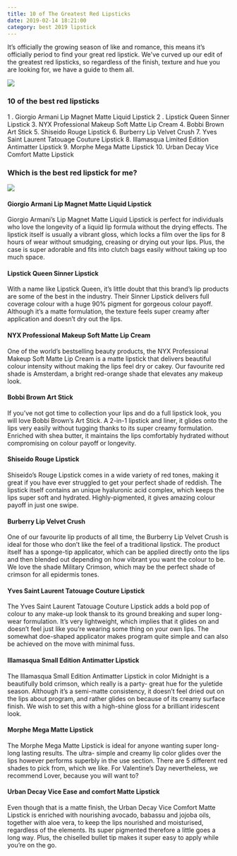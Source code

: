 ```yaml
---
title: 10 of The Greatest Red Lipsticks
date: 2019-02-14 18:21:00
category: best 2019 lipstick
---
```


It’s officially the growing season of like and romance, this means it’s officially period to find your great red lipstick. We've curved up our edit of the greatest red lipsticks, so regardless of the finish, texture and hue you are looking for, we have a guide to them all.

![](/img/4.jpg)

### 10 of the best red lipsticks

1 . Giorgio Armani Lip Magnet Matte Liquid Lipstick
2 . Lipstick Queen Sinner Lipstick
3. NYX Professional Makeup Soft Matte Lip Cream
4. Bobbi Brown Art Stick
5. Shiseido Rouge Lipstick
6. Burberry Lip Velvet Crush
7. Yves Saint Laurent Tatouage Couture Lipstick
8. Illamasqua Limited Edition Antimatter Lipstick
9. Morphe Mega Matte Lipstick
10. Urban Decay Vice Comfort Matte Lipstick

<!-- more -->

### Which is the best red lipstick for me?

![](/img/5.jpg)

#### Giorgio Armani Lip Magnet Matte Liquid Lipstick

Giorgio Armani’s Lip Magnet Matte Liquid Lipstick is perfect for individuals who love the longevity of a liquid lip formula without the drying effects. The lipstick itself is usually a vibrant gloss, which locks a film over the lips for 8 hours of wear without smudging, creasing or drying out your lips. Plus, the case is super adorable and fits into clutch bags easily without taking up too much space.

#### Lipstick Queen Sinner Lipstick

With a name like Lipstick Queen, it’s little doubt that this brand’s lip products are some of the best in the industry. Their Sinner Lipstick delivers full coverage colour with a huge 90% pigment for gorgeous colour payoff. Although it’s a matte formulation, the texture feels super creamy after application and doesn’t dry out the lips.

#### NYX Professional Makeup Soft Matte Lip Cream

One of the world’s bestselling beauty products, the NYX Professional Makeup Soft Matte Lip Cream is a matte lipstick that delivers beautiful colour intensity without making the lips feel dry or cakey. Our favourite red shade is Amsterdam, a bright red-orange shade that elevates any makeup look.

#### Bobbi Brown Art Stick

If you’ve not got time to collection your lips and do a full lipstick look, you will love Bobbi Brown’s Art Stick. A 2-in-1 lipstick and liner, it glides onto the lips very easily without tugging thanks to its super creamy formulation. Enriched with shea butter, it maintains the lips comfortably hydrated without compromising on colour payoff or longevity.

#### Shiseido Rouge Lipstick

Shiseido’s Rouge Lipstick comes in a wide variety of red tones, making it great if you have ever struggled to get your perfect shade of reddish. The lipstick itself contains an unique hyaluronic acid complex, which keeps the lips super soft and hydrated. Highly-pigmented, it gives amazing colour payoff in just one swipe.

#### Burberry Lip Velvet Crush

One of our favourite lip products of all time, the Burberry Lip Velvet Crush is ideal for those who don’t like the feel of a traditional lipstick. The product itself has a sponge-tip applicator, which can be applied directly onto the lips and then blended out depending on how vibrant you want the colour to be. We love the shade Military Crimson, which may be the perfect shade of crimson for all epidermis tones.

#### Yves Saint Laurent Tatouage Couture Lipstick

The Yves Saint Laurent Tatouage Couture Lipstick adds a bold pop of colour to any make-up look thansk to its ground breaking and super long-wear formulation. It’s very lightweight, which implies that it glides on and doesn’t feel just like you’re wearing some thing on your own lips. The somewhat doe-shaped applicator makes program quite simple and can also be achieved on the move with minimal fuss.

#### Illamasqua Small Edition Antimatter Lipstick

The Illamasqua Small Edition Antimatter Lipstick in color Midnight is a beautifully bold crimson, which really is a party- great hue for the yuletide season. Although it’s a semi-matte consistency, it doesn’t feel dried out on the lips about program, and rather glides on because of its creamy surface finish. We wish to set this with a high-shine gloss for a brilliant iridescent look.

#### Morphe Mega Matte Lipstick

The Morphe Mega Matte Lipstick is ideal for anyone wanting super long- long lasting results. The ultra- simple and creamy lip color glides over the lips however performs superbly in the use section. There are 5 different red shades to pick from, which we like. For Valentine’s Day nevertheless, we recommend Lover, because you will want to?

#### Urban Decay Vice Ease and comfort Matte Lipstick

Even though that is a matte finish, the Urban Decay Vice Comfort Matte Lipstick is enriched with nourishing avocado, babassu and jojoba oils, together with aloe vera, to keep the lips nourished and moisturised, regardless of the elements. Its super pigmented therefore a little goes a long way. Plus, the chiselled bullet tip makes it super easy to apply while you’re on the go.